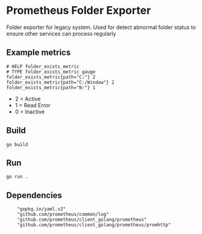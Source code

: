 # Prometheus Folder Exporter

Folder exporter for legacy system.
Used for detect abnormal folder status to ensure other services can process regularly


## Example metrics
```
# HELP folder_exists_metric 
# TYPE folder_exists_metric gauge
folder_exists_metric{path="C:"} 2
folder_exists_metric{path="C:/Window"} 2
folder_exists_metric{path="N:"} 1
```
* 2 = Active
* 1 = Read Error
* 0 = Inactive


## Build

```
go build
```

## Run

```
go run .
```

## Dependencies
```
    "gopkg.in/yaml.v2"
    "github.com/prometheus/common/log"
    "github.com/prometheus/client_golang/prometheus"
    "github.com/prometheus/client_golang/prometheus/promhttp"
```
